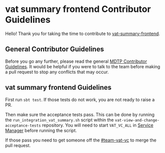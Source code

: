 # vat summary frontend Contributor Guidelines

Hello! Thank you for taking the time to contribute to [vat-summary-frontend](https://github.com/hmrc/vat-summary-frontend).

## General Contributor Guidelines

Before you go any further, please read the general [MDTP Contributor Guidelines](https://github.com/hmrc/mdtp-contributor-guidelines/blob/master/CONTRIBUTING.md).
It would be helpful if you were to talk to the team before making a pull request to stop any conflicts that may occur.

## vat summary frontend Guidelines

First run `sbt test`. If those tests do not work, you are not ready to raise a PR.

Then make sure the acceptance tests pass. This can be done by running the `run_integration_vat_summary.sh` script within
the `vat-view-and-change-acceptance-tests` repository. You will need to start `VAT_VC_ALL` in [Service Manager](https://github.com/hmrc/service-manager) before running the script.

If those pass you need to get someone off the [#team-vat-vc](https://hmrcdigital.slack.com/messages/team-vat-vc/) to merge the pull request.
